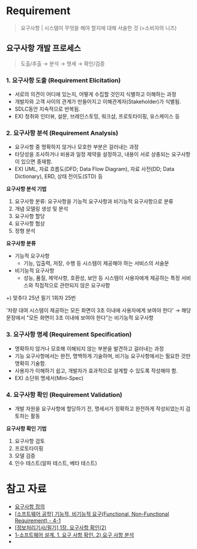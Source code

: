 # Requirement

> 요구사항 | 시스템이 무엇을 해야 할지에 대해 서술한 것 (=소비자의 니즈)

## 요구사항 개발 프로세스

> 도출/추출 → 분석 → 명세 → 확인/검증

### 1. 요구사항 도출 (Requirement Elicitation)

- 서로의 의견이 어디에 있는지, 어떻게 수집할 것인지 식별하고 이해하는 과정
- 개발자와 고객 사이의 관계가 만들어지고 이해관계자(Stakeholder)가 식별됨.
- SDLC동안 지속적으로 반복됨.
- EX) 청취와 인터뷰, 설문, 브레인스토밍, 워크샵, 프로토타이핑, 유스케이스 등

### 2. 요구사항 분석 (Requirement Analysis)

- 요구사항 중 명확하지 않거나 모호한 부분은 걸러내는 과정
- 타당성을 조사하거나 비용과 일정 제약을 설정하고, 내용이 서로 상충되는 요구사항이 있으면 중재함.
- EX) UML, 자료 흐름도(DFD; Data Flow Diagram), 자료 사전(DD; Data Dictionary), ERD, 상태 전이도(STD) 등

**요구사항 분석 기법**

1. 요구사항 분류: 요구사항을 기능적 요구사항과 비기능적 요구사항으로 분류
2. 개념 모델링 생성 및 분석
3. 요구사항 할당
4. 요구사항 협상
5. 정형 분석

**요구사항 분류**

- 기능적 요구사항
  - 기능, 입출력, 저장, 수행 등 시스템이 제공해야 하는 서비스의 서술문
- 비기능적 요구사항
  - 성능, 품질, 제약사항, 호환성, 보안 등 시스템이 사용자에게 제공하는 특정 서비스와 직접적으로 관련되지 않은 요구사항

+) 맞추다 25년 필기 1회차 25번

'차량 대여 시스템이 제공하는 모든 화면이 3초 이내에 사용자에게 보여야 한다' → 해당 문장에서 "모든 화면이 3초 이내에 보여야 한다"는 비기능적 요구사항

### 3. 요구사항 명세 (Requirement Specification)

- 명확하지 않거나 모호해 이해되지 않는 부분을 발견하고 걸러내는 과정
- 기능 요구사항에서는 완전, 명백하게 기술하며, 비기능 요구사항에서는 필요한 것만 명확히 기술함.
- 사용자가 이해하기 쉽고, 개발자가 효과적으로 설계할 수 있도록 작성해야 함.
- EX) 소단위 명세서(Mini-Spec)

### 4. 요구사항 확인 (Requirement Validation)

- 개발 자원을 요구사항에 할당하기 전, 명세서가 정확하고 완전하게 작성되었는지 검토하는 활동

**요구사항 확인 기법**

1. 요구사항 검토
2. 프로토타이핑
3. 모델 검증
4. 인수 테스트(알파 테스트, 베타 테스트)

# 참고 자료

- [요구사항 정의](https://m.blog.naver.com/wook2124/222103001064)
- [\[소프트웨어 공학\] 기능적, 비기능적 요구(Functional, Non-Functional Requirement) - 4-1](https://jelong.tistory.com/entry/%EC%86%8C%ED%94%84%ED%8A%B8%EC%9B%A8%EC%96%B4-%EA%B3%B5%ED%95%99-%EA%B8%B0%EB%8A%A5%EC%A0%81-%EB%B9%84%EA%B8%B0%EB%8A%A5%EC%A0%81-%EC%9A%94%EA%B5%ACFunctional-Non-Functional-Requirement-Engineering-4-1)
- [\[정보처리기사/필기\] 1장. 요구사항 확인(2)](https://velog.io/@jiwon3378/%EC%A0%95%EB%B3%B4%EC%B2%98%EB%A6%AC%EA%B8%B0%EC%82%AC%EC%86%8C%ED%94%84%ED%8A%B8%EC%9B%A8%EC%96%B4-%EC%84%A4%EA%B3%84-1%EC%9E%A5.-%EC%9A%94%EA%B5%AC%EC%82%AC%ED%95%AD-%ED%99%95%EC%9D%B82)
- [1-소프트웨어 설계. 1. 요구 사항 확인. 2) 요구 사항 분석](https://velog.io/@kjh03160/1-%EC%86%8C%ED%94%84%ED%8A%B8%EC%9B%A8%EC%96%B4-%EC%84%A4%EA%B3%84.-1.-%EC%9A%94%EA%B5%AC-%EC%82%AC%ED%95%AD-%ED%99%95%EC%9D%B8.-2-%EC%9A%94%EA%B5%AC-%EC%82%AC%ED%95%AD-%EB%B6%84%EC%84%9D)
- []()
